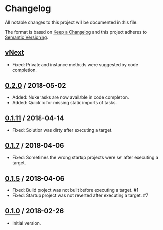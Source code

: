 # Changelog
All notable changes to this project will be documented in this file.

The format is based on [Keep a Changelog](http://keepachangelog.com/en/1.0.0/)
and this project adheres to [Semantic Versioning](http://semver.org/spec/v2.0.0.html).

## [vNext]
- Fixed: Private and instance methods were suggested by code completion.

## [0.2.0] / 2018-05-02
- Added: Nuke tasks are now available in code completion.
- Added: Quickfix for missing static imports of tasks.

## [0.1.11] / 2018-04-14
- Fixed: Solution was dirty after executing a target.

## [0.1.7] / 2018-04-06
- Fixed: Sometimes the wrong startup projects were set after executing a target.

## [0.1.5] / 2018-04-06
- Fixed: Build project was not built before executing a target. #1
- Fixed: Startup project was not reverted after executing a target. #7

## [0.1.0] / 2018-02-26
- Initial version.

[vNext]: https://github.com/nuke-build/ide-extensions/compare/0.2.0...HEAD
[0.2.0]: https://github.com/nuke-build/ide-extensions/compare/0.1.11...0.2.0
[0.1.11]: https://github.com/nuke-build/ide-extensions/compare/0.1.7...0.1.11
[0.1.7]: https://github.com/nuke-build/ide-extensions/compare/0.1.5...0.1.7
[0.1.5]: https://github.com/nuke-build/ide-extensions/compare/0.1.0...0.1.5
[0.1.0]: https://github.com/nuke-build/ide-extensions/tree/0.1.0
